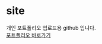 # site
개인 포트폴리오 업로드용 github 입니다.<br>
<a href="http://limssong84.mireene.com/" title="포트폴리오 바로가기">포트폴리오 바로가기</a>